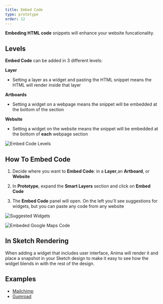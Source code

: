 ```yaml
---
title: Embed Code
type: prototype
order: 12
---
```


**Embeding HTML code** snippets will enhance your website funcationality.


## Levels

**Embed Code** can be added in 3 different levels:

**Layer**
 * Setting a layer as a widget and pasting the HTML snippet means the
   HTML will render inside that layer
   

**Artboards**

 * Setting a widget on a webpage means the snippet will be embedded at
   the bottom of the <body> section
   
**Website**
  
 * Setting a widget on the website means the snippet will be embedded at
   the bottom of **each** webpage <body> section

![Embed Code Levels](http://f.cl.ly/items/423O1N0y08221Q0e113U/Screen%20Shot%202019-01-24%20at%205.52.29%20PM.png)

## How To Embed Code

1. Decide where you want to **Embed Code**: in a **Layer**,an **Artboard**, or **Website**

2. In **Prototype**, expand the **Smart Layers** section and click on **Embed Code**

3. The **Embed Code** panel will open. On the left you'll see suggestions for widgets, but you can paste any code from any website

![Suggested Widgets](http://f.cl.ly/items/333p1S0H3l0C1g2W3P0l/Screen%20Shot%202019-01-24%20at%205.59.40%20PM.png)

![Embeded Google Maps Code](http://f.cl.ly/items/081A3n2W0Z3t3U361H32/Screen%20Shot%202019-01-24%20at%206.04.52%20PM.png)


## In Sketch Rendering

When adding a widget that includes user interface, Anima will render it and place a snapshot in your Sketch design to make it easy to see how the widget blends in with the rest of the design.

## Examples

* [Mailchimp](https://launchpad.animaapp.com/widgetsdemo/mailchimp)
* [Gumroad](https://launchpad.animaapp.com/widgetsdemo/gumroad)
